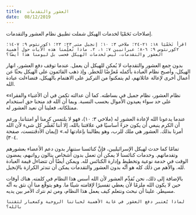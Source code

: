 ```yaml
---
title:  العشور والتقدمات
date:  08/12/2019
---
```


إصلاحات نَحَمْيَا لخدمات الهيكل شملت تطبيق نظام العشور والتقدمات.

`اقرأ نَحَمْيَا ١٨: ٢١-٢٤؛ ملاخي ٣: ١٠؛ إنجيل متى ٢٣: ٢٣؛ ١كورنثوس ٩: ٧-١٤؛ ٢كورنثوس ٩: ٦-٨؛ عبرانيين ٧: ١، ٢. ماذا تُعلِّمنا هذه الآيات حول أهمية العشور والتقدمات، ليس لخدمات الهيكل فحسب بل ليومنا هذا أيضًا؟`

بدون جمع العشور والتقدمات لا يُمكن للهيكل أن يعمل. عندما توقف دفع العشور، انهار الهيكل، وأصبح نظام العبادة بأكمله مُعرَّضًا للخطر. وإذ ذهب القائمون على الهيكل بحثًا عن أعمال أخرى لإعالة عائلاتهم، لم يتمكنوا من التركيز على الاهتمام بالهيكل، فتضاءلت عبادة الله.

«نظام العشور، نظام جميل في بساطته. كما أن عدالته تكمن في أن الأغنياء والفقراء على حد سواء يعيدون الأموال بحسب النسبة. وبما أن الله قد منحنا حق استخدام ممتلكاته، فعلينا أن نعيد العشور له.

عندما يدعونا الله لإعادة العشور له (ملاخي ٣: ١٠)، فهو لا يلتمس كرمنا أو امتناننا. ورغم أن الكرم ينبغي أن يكون جزءً أساسيًا في علاقتنا بالله، إلا أننا نُعَشِّر كل شيء لأن الله أمرنا بذلك. العشور هي ملك للرب، وهو يطالبنا بإعادتها له.» (إيمان الأدڤنتست، صفحة ٣٠٤).

تمامًا كما حدث لهيكل الإسرائيليين، فإنَّ كنائسنا ستنهار بدون دعم الأعضاء بعشورهم وتقدماتهم. وخدمات كنائسنا لا يمكن أن تعمل بدون أشخاص ينالون رواتبهم، يمضون الوقت في خدمة نوعية وتخطيط وإدارة الكنائس لله. ويمكن أيضًا أن تتضاءل قيمة العبادة لله. والأهم من ذلك كله هو أنَّه بدون العشور والتقدمات يمكن أن تندثر الكرازة بالإنجيل.

بالإضافة إلى ذلك، نحن نُقدِّم العشور لأن الله أسس هذا النظام في كلمته. هناك أوقات حين لا يكون الله ملزمًا لأن يعطي تفسيرًا لإقامته شيئًا ما. وهو يتوقَّع منا أن نثق به أنَّه مسيطر. علينا أن نبحث ونتعلم كيف يعمل هذا النظام، ومن ثم نترك الأمر بين يديه.

`لماذا يُعتبر دفع العشور في غاية الأهمية لحياتنا الروحية وكمعيار لثقتنا بالله؟`